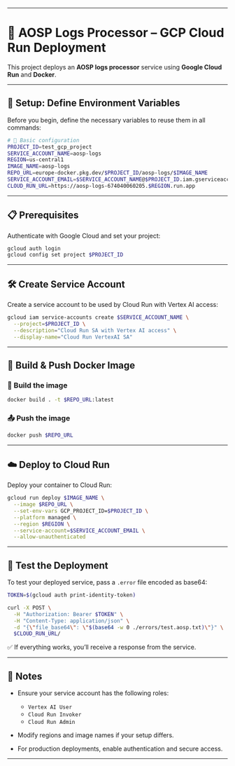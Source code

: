 
---


# 🚀 AOSP Logs Processor – GCP Cloud Run Deployment

This project deploys an **AOSP logs processor** service using **Google Cloud Run** and **Docker**.

---

## 🧰 Setup: Define Environment Variables

Before you begin, define the necessary variables to reuse them in all commands:

```bash
# 🔧 Basic configuration
PROJECT_ID=test_gcp_project
SERVICE_ACCOUNT_NAME=aosp-logs
REGION=us-central1
IMAGE_NAME=aosp-logs
REPO_URL=europe-docker.pkg.dev/$PROJECT_ID/aosp-logs/$IMAGE_NAME
SERVICE_ACCOUNT_EMAIL=$SERVICE_ACCOUNT_NAME@$PROJECT_ID.iam.gserviceaccount.com
CLOUD_RUN_URL=https://aosp-logs-674040060205.$REGION.run.app
````

---

## 📋 Prerequisites

Authenticate with Google Cloud and set your project:

```bash
gcloud auth login
gcloud config set project $PROJECT_ID
```

---

## 🛠️ Create Service Account

Create a service account to be used by Cloud Run with Vertex AI access:

```bash
gcloud iam service-accounts create $SERVICE_ACCOUNT_NAME \
  --project=$PROJECT_ID \
  --description="Cloud Run SA with Vertex AI access" \
  --display-name="Cloud Run VertexAI SA"
```

---

## 🐳 Build & Push Docker Image

### 🔧 Build the image

```bash
docker build . -t $REPO_URL:latest
```

### 📤 Push the image

```bash
docker push $REPO_URL
```

---

## ☁️ Deploy to Cloud Run

Deploy your container to Cloud Run:

```bash
gcloud run deploy $IMAGE_NAME \
  --image $REPO_URL \
  --set-env-vars GCP_PROJECT_ID=$PROJECT_ID \
  --platform managed \
  --region $REGION \
  --service-account=$SERVICE_ACCOUNT_EMAIL \
  --allow-unauthenticated
```

---

## 🧪 Test the Deployment

To test your deployed service, pass a `.error` file encoded as base64:

```bash
TOKEN=$(gcloud auth print-identity-token)

curl -X POST \
  -H "Authorization: Bearer $TOKEN" \
  -H "Content-Type: application/json" \
  -d "{\"file_base64\": \"$(base64 -w 0 ./errors/test.aosp.txt)\"}" \
  $CLOUD_RUN_URL/
```

✅ If everything works, you’ll receive a response from the service.

---

## 🧾 Notes

* Ensure your service account has the following roles:

  * `Vertex AI User`
  * `Cloud Run Invoker`
  * `Cloud Run Admin`
* Modify regions and image names if your setup differs.
* For production deployments, enable authentication and secure access.

---

